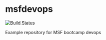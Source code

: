 # msfdevops

[![Build Status](https://travis-ci.org/edeustua/msfdevops.svg?branch=master)](https://travis-ci.org/edeustua/msfdevops)

Example repository for MSF bootcamp devops
